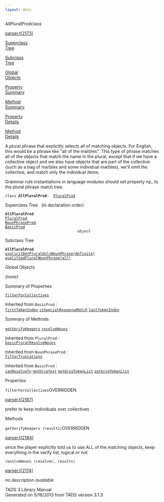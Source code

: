 ```yaml
---
layout: docs
---
```

<span class="title">AllPluralProd</span><span class="type">class</span>

[parser.t](../file/parser.t.html)\[[2173](../source/parser.t.html#2173)\]

[Superclass  
Tree](#_SuperClassTree_)

[Subclass  
Tree](#_SubClassTree_)

[Global  
Objects](#_ObjectSummary_)

[Property  
Summary](#_PropSummary_)

[Method  
Summary](#_MethodSummary_)

[Property  
Details](#_Properties_)

[Method  
Details](#_Methods_)



A plural phrase that explicitly selects all of matching objects. For
English, this would be a phrase like "all of the marbles". This type of
phrase matches all of the objects that match the name in the plural,
except that if we have a collective object and we also have objects that
are part of the collective (such as a bag of marbles and some individual
marbles), we'll omit the collective, and match only the individual
items.

Grammar rule instantiations in language modules should set property np\_
to the plural phrase match tree.

`class `**`AllPluralProd`**` :   `[`PluralProd`](../object/PluralProd.html)



<span id="_SuperClassTree_"></span>



<span class="hdln">Superclass Tree</span>   (in declaration order)



**`AllPluralProd`**  
[`PluralProd`](../object/PluralProd.html)  
[`NounPhraseProd`](../object/NounPhraseProd.html)  
[`BasicProd`](../object/BasicProd.html)  
`                                 object`  
<span id="_SubClassTree_"></span>



<span class="hdln">Subclass Tree</span>  



**`AllPluralProd`**  
[`explicitDetPluralOnlyNounPhrase(definite)`](../object/explicitDetPluralOnlyNounPhrase(definite).html)  
[`qualifiedPluralNounPhrase(all)`](../object/qualifiedPluralNounPhrase(all).html)  
<span id="_ObjectSummary_"></span>



<span class="hdln">Global Objects</span>  



*(none)* <span id="_PropSummary_"></span>



<span class="hdln">Summary of Properties</span>  



[`filterForCollectives`](#filterForCollectives)





Inherited from `BasicProd` :  
[`firstTokenIndex`](../object/BasicProd.html#firstTokenIndex) [`isSpecialResponseMatch`](../object/BasicProd.html#isSpecialResponseMatch) [`lastTokenIndex`](../object/BasicProd.html#lastTokenIndex)

<span id="_MethodSummary_"></span>



<span class="hdln">Summary of Methods</span>  



[`getVerifyKeepers`](#getVerifyKeepers) [`resolveNouns`](#resolveNouns)

Inherited from `PluralProd` :  
[`basicPluralResolveNouns`](../object/PluralProd.html#basicPluralResolveNouns)

Inherited from `NounPhraseProd` :  
[`filterTruncations`](../object/NounPhraseProd.html#filterTruncations)

Inherited from `BasicProd` :  
[`canResolveTo`](../object/BasicProd.html#canResolveTo) [`getOrigText`](../object/BasicProd.html#getOrigText) [`getOrigTokenList`](../object/BasicProd.html#getOrigTokenList) [`setOrigTokenList`](../object/BasicProd.html#setOrigTokenList)

<span id="_Properties_"></span>



<span class="hdln">Properties</span>  



<span id="filterForCollectives"></span>

`filterForCollectives`<span class="rem">OVERRIDDEN</span>

[parser.t](../file/parser.t.html)\[[2187](../source/parser.t.html#2187)\]



prefer to keep individuals over collectives



<span id="_Methods_"></span>



<span class="hdln">Methods</span>  



<span id="getVerifyKeepers"></span>

`getVerifyKeepers (results)`<span class="rem">OVERRIDDEN</span>

[parser.t](../file/parser.t.html)\[[2184](../source/parser.t.html#2184)\]



since the player explicitly told us to use ALL of the matching objects,
keep everything in the verify list, logical or not



<span id="resolveNouns"></span>

`resolveNouns (resolver, results)`

[parser.t](../file/parser.t.html)\[[2174](../source/parser.t.html#2174)\]



*no description available*





TADS 3 Library Manual  
Generated on 5/16/2013 from TADS version 3.1.3


